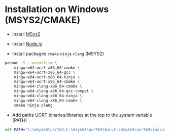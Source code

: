 # Installation on Windows (MSYS2/CMAKE)

- Install [MSys2](https://www.msys2.org/docs/cmake/)

- Install [Node.js](https://nodejs.org/en/download/prebuilt-installer)

- Install  packages `cmake` `ninja` `clang` (MSYS2)

```bash
pacman -S --noconfirm \
    mingw-w64-ucrt-x86_64-cmake \
    mingw-w64-ucrt-x86_64-gcc \
    mingw-w64-ucrt-x86_64-ninja \
    mingw-w64-ucrt-x86_64-cmake \
    mingw-w64-clang-x86_64-cmake \
    mingw-w64-clang-x86_64-gcc-compat \
    mingw-w64-clang-x86_64-ninja \
    mingw-w64-clang-x86_64-cmake \
    cmake ninja clang
```

- Add paths UCRT binaries/libraries at the top to the *system* variable (PATH)

```cmd
set PATH="C:\msys64\ucrt64;C:\msys64\ucrt64\bin;C:\msys64\ucrt64\include;C:\msys64\ucrt64\lib;%PATH%"
```
